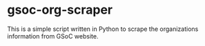 # gsoc-org-scraper
This is a simple script written in Python to scrape the organizations information from GSoC website.

